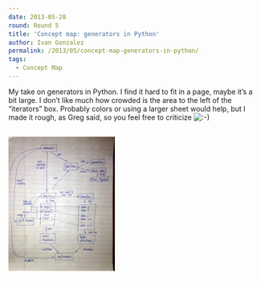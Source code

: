 ```yaml
---
date: 2013-05-28
round: Round 5
title: 'Concept map: generators in Python'
author: Ivan Gonzalez
permalink: /2013/05/concept-map-generators-in-python/
tags:
  - Concept Map
---
```

My take on generators in Python. I find it hard to fit in a page, maybe it&#8217;s a bit large. I don&#8217;t like much how crowded is the area to the left of the &#8220;iterators&#8221; box. Probably colors or using a larger sheet would help, but I made it rough, as Greg said, so you feel free to criticize <img src="http://localhost:8080/wp-includes/images/smilies/icon_smile.gif" alt=":-)" class="wp-smiley" />

<a style="line-height: 24px;" href="/uploads/2013/05/sc_concept_map_generators_python.jpg"><img class="alignnone size-medium wp-image-2865" alt="sc_concept_map_generators_python" src="/uploads/2013/05/sc_concept_map_generators_python-212x300.jpg" width="212" height="300" /></a>
